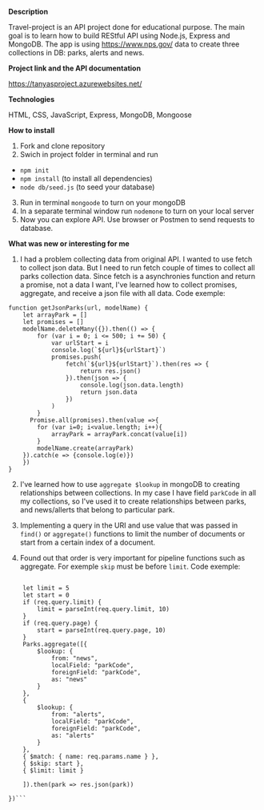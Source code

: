 
**Description**

Travel-project is an API project done for educational purpose. The main goal is to learn how to build REStful API using Node.js, Express and MongoDB. 
The app is using https://www.nps.gov/ data to create three collections in DB: parks, alerts and news. 

**Project link and the API documentation**

 https://tanyasproject.azurewebsites.net/

**Technologies**

HTML, CSS, JavaScript, Express, MongoDB, Mongoose

**How to install**

1.	Fork and clone repository
2.	Swich in project folder in terminal and run
-	`npm init`
-	`npm install` (to install all dependencies)
-	`node db/seed.js` (to seed your database)
3.	Run in terminal `mongoode` to turn on your mongoDB
4.	In a separate terminal window run `nodemone` to turn on your local 
 server
5.	Now you can explore API. Use browser or Postmen to send requests to database.

**What was new or interesting for me**

1. I had a problem collecting data from original API. I wanted to use fetch to collect json data. 
But I need to run fetch couple of times to collect all parks collection data. Since fetch is a asynchronies function
and return a promise, not a data I want, I've learned how to collect promises, aggregate, and receive a json file with all data.
Code exemple:
```
function getJsonParks(url, modelName) {
    let arrayPark = []
    let promises = []
    modelName.deleteMany({}).then(() => {
        for (var i = 0; i <= 500; i += 50) {
            var urlStart = i
            console.log(`${url}${urlStart}`)
            promises.push(
                fetch(`${url}${urlStart}`).then(res => {
                    return res.json()
                }).then(json => {
                    console.log(json.data.length)
                    return json.data
                })
            )
        }  
      Promise.all(promises).then(value =>{
        for (var i=0; i<value.length; i++){
            arrayPark = arrayPark.concat(value[i])
        }
        modelName.create(arrayPark)
    }).catch(e => {console.log(e)})
    })
}
```
2. I've learned how to use `aggregate $lookup` in mongoDB to creating relationships between collections. In my case I have field `parkCode` in all my collections, so I've used it to create relationships between parks, and news/allerts that belong to particular park.

3.  Implementing a query in the URI and use value that was passed in `find()` or `aggregate()` functions to limit the number of documents or start from a certain index of a document.

4. Found out that order is very important for pipeline functions such as aggregate. For exemple `skip` must be before `limit`.
Code exemple:

```router.get("/name/:name", (req, res) => {

    let limit = 5
    let start = 0
    if (req.query.limit) {
        limit = parseInt(req.query.limit, 10)
    }
    if (req.query.page) {
        start = parseInt(req.query.page, 10)
    }
    Parks.aggregate([{
        $lookup: {
            from: "news",
            localField: "parkCode",
            foreignField: "parkCode",
            as: "news"
        }
    },
    {
        $lookup: {
            from: "alerts",
            localField: "parkCode",
            foreignField: "parkCode",
            as: "alerts"
        }
    },
    { $match: { name: req.params.name } },
    { $skip: start },
    { $limit: limit }
    
    ]).then(park => res.json(park))

})```









 

